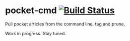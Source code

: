 # pocket-cmd [![Build Status](https://travis-ci.org/daveym/pocket-cmd.svg?branch=master)](https://travis-ci.org/daveym/pocket-cmd)

Pull pocket articles from the command line, tag and prune.

Work in progress. Stay tuned.

